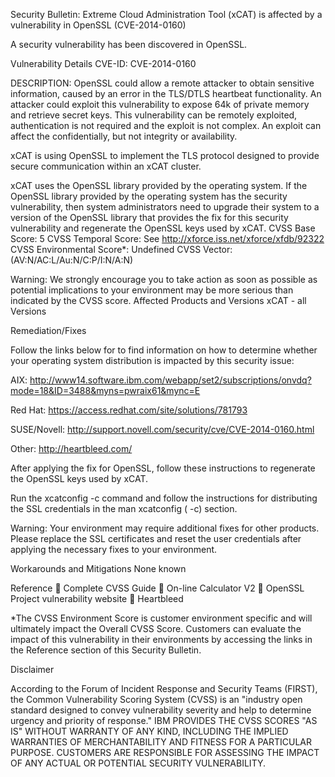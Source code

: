 Security Bulletin: Extreme Cloud Administration Tool (xCAT) is affected by a vulnerability in OpenSSL (CVE-2014-0160)

A security vulnerability has been discovered in OpenSSL.

Vulnerability Details 
CVE-ID: CVE-2014-0160 


DESCRIPTION:  OpenSSL could allow a remote attacker to obtain sensitive information, caused by an error in the TLS/DTLS heartbeat functionality. An attacker could exploit this vulnerability to expose 64k of private memory and retrieve secret keys. This vulnerability can be remotely exploited, authentication is not required and the exploit is not complex. An exploit can affect the confidentially, but not integrity or availability.


 xCAT is using OpenSSL to implement the TLS protocol designed to provide secure communication within an xCAT cluster.


 xCAT uses  the OpenSSL library provided by the operating system.  If the OpenSSL library provided by the operating system has the security vulnerability, then system administrators need to upgrade their system to a version of the OpenSSL library that provides the fix for this security vulnerability and regenerate the OpenSSL keys used by xCAT. 
CVSS Base Score: 5
CVSS Temporal Score: See http://xforce.iss.net/xforce/xfdb/92322
CVSS Environmental Score*: Undefined
CVSS Vector: (AV:N/AC:L/Au:N/C:P/I:N/A:N)

Warning:  We strongly encourage you to take action as soon as possible as potential implications to your environment may be more serious than indicated by the CVSS score. 
Affected Products and Versions 
xCAT - all Versions

Remediation/Fixes

Follow the links below for to find information on how to determine whether your operating system distribution is impacted by this security issue:

AIX: http://www14.software.ibm.com/webapp/set2/subscriptions/onvdq?mode=18&ID=3488&myns=pwraix61&mync=E

Red Hat: https://access.redhat.com/site/solutions/781793

SUSE/Novell: http://support.novell.com/security/cve/CVE-2014-0160.html

Other: http://heartbleed.com/

After applying the fix for OpenSSL, follow these instructions  to regenerate the OpenSSL keys used by xCAT. 

Run the xcatconfig -c command and follow the instructions for distributing the SSL credentials in the man xcatconfig ( -c) section.

Warning:  Your environment may require additional fixes for other products.   Please replace the SSL certificates and reset the user credentials after applying the necessary fixes to your environment.

Workarounds and Mitigations
None known

Reference 
 Complete CVSS Guide
 On-line Calculator V2
 OpenSSL Project vulnerability website
 Heartbleed

*The CVSS Environment Score is customer environment specific and will ultimately impact the Overall CVSS Score. Customers can evaluate the impact of this vulnerability in their environments by accessing the links in the Reference section of this Security Bulletin.  

Disclaimer

According to the Forum of Incident Response and Security Teams (FIRST), the Common Vulnerability Scoring System (CVSS) is an "industry open standard designed to convey vulnerability severity and help to determine urgency and priority of response." IBM PROVIDES THE CVSS SCORES "AS IS" WITHOUT WARRANTY OF ANY KIND, INCLUDING THE IMPLIED WARRANTIES OF MERCHANTABILITY AND FITNESS FOR A PARTICULAR PURPOSE. CUSTOMERS ARE RESPONSIBLE FOR ASSESSING THE IMPACT OF ANY ACTUAL OR POTENTIAL SECURITY VULNERABILITY.






